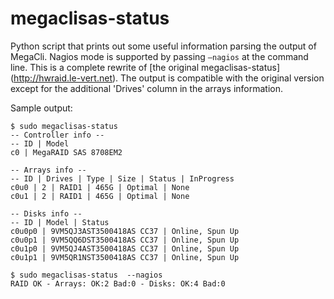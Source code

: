 megaclisas-status
=================

Python script that prints out some useful information parsing the output of
MegaCli.
Nagios mode is supported by passing `—nagios` at the command line.
This is a complete rewrite of [the original megaclisas-status]
(http://hwraid.le-vert.net).
The output is compatible with the original version except for the additional
'Drives' column in the arrays information.

Sample output:

    $ sudo megaclisas-status
    -- Controller info --
    -- ID | Model
    c0 | MegaRAID SAS 8708EM2

    -- Arrays info --
    -- ID | Drives | Type | Size | Status | InProgress
    c0u0 | 2 | RAID1 | 465G | Optimal | None
    c0u1 | 2 | RAID1 | 465G | Optimal | None

    -- Disks info --
    -- ID | Model | Status
    c0u0p0 | 9VM5QJ3AST3500418AS CC37 | Online, Spun Up
    c0u0p1 | 9VM5QQ6DST3500418AS CC37 | Online, Spun Up
    c0u1p0 | 9VM5QJ4AST3500418AS CC37 | Online, Spun Up
    c0u1p1 | 9VM5QR1NST3500418AS CC37 | Online, Spun Up

    $ sudo megaclisas-status  --nagios
    RAID OK - Arrays: OK:2 Bad:0 - Disks: OK:4 Bad:0
